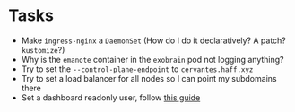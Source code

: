 # Tasks
* Make `ingress-nginx` a `DaemonSet` (How do I do it declaratively? A patch? `kustomize`?)
* Why is the `emanote` container in the `exobrain` pod not logging anything?
* Try to set the `--control-plane-endpoint` to `cervantes.haff.xyz`
* Try to set a load balancer for all nodes so I can point my subdomains there
* Set a dashboard readonly user, follow [this guide](http://blog.zachinachshon.com/k8s-dashboard/)
